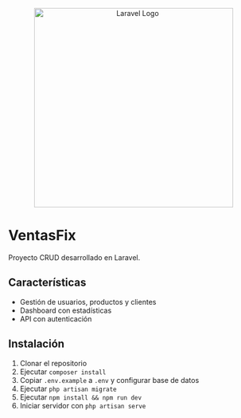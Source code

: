 <p align="center"><a href="https://laravel.com" target="_blank"><img src="https://raw.githubusercontent.com/laravel/art/master/logo-lockup/5%20SVG/2%20CMYK/1%20Full%20Color/laravel-logolockup-cmyk-red.svg" width="400" alt="Laravel Logo"></a></p>


# VentasFix

Proyecto CRUD desarrollado en Laravel.

## Características
- Gestión de usuarios, productos y clientes
- Dashboard con estadísticas
- API con autenticación

## Instalación
1. Clonar el repositorio
2. Ejecutar `composer install`
3. Copiar `.env.example` a `.env` y configurar base de datos
4. Ejecutar `php artisan migrate`
5. Ejecutar `npm install && npm run dev`
6. Iniciar servidor con `php artisan serve`
